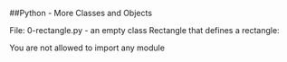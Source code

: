 ##Python - More Classes and Objects

File: 0-rectangle.py - an empty class Rectangle that defines a rectangle:

You are not allowed to import any module

